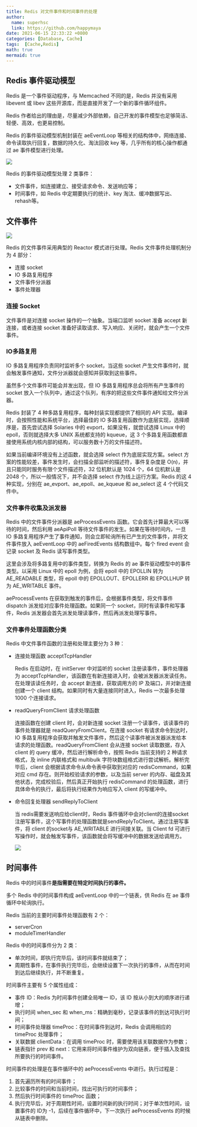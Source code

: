 ```yaml
---
title: Redis 对文件事件和时间事件的处理
author:
  name: superhsc
  link: https://github.com/happymaya
date: 2021-06-15 22:33:22 +0800
categories: [Database, Cache]
tags:  [Cache,Redis]
math: true
mermaid: true
---
```


## Redis 事件驱动模型

Redis 是一个事件驱动程序，与 Memcached 不同的是，Redis 并没有采用 libevent 或 libev 这些开源库，而是直接开发了一个新的事件循环组件。

Redis 作者给出的理由是，尽量减少外部依赖，自己开发的事件模型也足够简洁、轻便、高效，也更易控制。

Redis 的事件驱动模型机制封装在 aeEventLoop 等相关的结构体中，网络连接、命令读取执行回复，数据的持久化、淘汰回收 key 等，几乎所有的核心操作都通过 ae 事件模型进行处理。

![](https://images.happymaya.cn/assert/db/cache/cache-redis-0501.png)

Redis 的事件驱动模型处理 2 类事件：

- 文件事件，如连接建立、接受请求命令、发送响应等；
- 时间事件，如 Redis 中定期要执行的统计、key 淘汰、缓冲数据写出、rehash等。

## 文件事件

![](https://images.happymaya.cn/assert/db/cache/cache-redis-0502.png)

Redis 的文件事件采用典型的 Reactor 模式进行处理。Redis 文件事件处理机制分为 4 部分：

- 连接 socket
- IO 多路复用程序
- 文件事件分派器
- 事件处理器

### 连接 Socket

文件事件是对连接 socket 操作的一个抽象。当端口监听 socket 准备 accept 新连接，或者连接 socket 准备好读取请求、写入响应、关闭时，就会产生一个文件事件。

### IO多路复用

IO 多路复用程序负责同时监听多个 socket，当这些 socket 产生文件事件时，就会触发事件通知，文件分派器就会感知并获取到这些事件。

虽然多个文件事件可能会并发出现，但 IO 多路复用程序总会将所有产生事件的 socket 放入一个队列中，通过这个队列，有序的把这些文件事件通知给文件分派器。

Redis 封装了 4 种多路复用程序，每种封装实现都提供了相同的 API 实现。编译时，会按照性能和系统平台，选择最佳的 IO 多路复用函数作为底层实现，选择顺序是，首先尝试选择 Solaries 中的 evport，如果没有，就尝试选择 Linux 中的 epoll，否则就选择大多 UNIX 系统都支持的 kqueue，这 3 个多路复用函数都直接使用系统内核内部的结构，可以服务数十万的文件描述符。

如果当前编译环境没有上述函数，就会选择 select 作为底层实现方案。select 方案的性能较差，事件发生时，会扫描全部监听的描述符，事件复杂度是 O(n)，并且只能同时服务有限个文件描述符，32 位机默认是 1024 个，64 位机默认是 2048 个，所以一般情况下，并不会选择 select 作为线上运行方案。Redis 的这 4 种实现，分别在 ae_evport、ae_epoll、ae_kqueue 和 ae_select 这 4 个代码文件中。

### 文件事件收集及派发器

Redis 中的文件事件分派器是 aeProcessEvents 函数。它会首先计算最大可以等待的时间，然后利用 aeApiPoll 等待文件事件的发生。如果在等待时间内，一旦 IO 多路复用程序产生了事件通知，则会立即轮询所有已产生的文件事件，并将文件事件放入 aeEventLoop 中的 aeFiredEvents 结构数组中。每个 fired event 会记录 socket 及 Redis 读写事件类型。

这里会涉及将多路复用中的事件类型，转换为 Redis 的 ae 事件驱动模型中的事件类型。以采用 Linux 中的 epoll 为例，会将 epoll 中的 EPOLLIN 转为 AE_READABLE 类型，将 epoll 中的 EPOLLOUT、EPOLLERR 和 EPOLLHUP 转为 AE_WRITABLE 事件。

aeProcessEvents 在获取到触发的事件后，会根据事件类型，将文件事件 dispatch 派发给对应事件处理函数。如果同一个 socket，同时有读事件和写事件，Redis 派发器会首先派发处理读事件，然后再派发处理写事件。

### 文件事件处理函数分类

Redis 中文件事件函数的注册和处理主要分为 3 种：

- 连接处理函数 acceptTcpHandler

  Redis 在启动时，在 initServer 中对监听的 socket 注册读事件，事件处理器为 acceptTcpHandler，该函数在有新连接进入时，会被派发器派发读任务。在处理该读任务时，会 accept 新连接，获取调用方的 IP 及端口，并对新连接创建一个 client 结构。如果同时有大量连接同时进入，Redis 一次最多处理 1000 个连接请求。

- readQueryFromClient 请求处理函数

  连接函数在创建 client 时，会对新连接 socket 注册一个读事件，该读事件的事件处理器就是 readQueryFromClient。在连接 socket 有请求命令到达时，IO 多路复用程序会获取并触发文件事件，然后这个读事件被派发器派发给本请求的处理函数。readQueryFromClient 会从连接 socket 读取数据，存入 client 的 query 缓冲，然后进行解析命令，按照 Redis 当前支持的 2 种请求格式，及 inline 内联格式和 multibulk 字符块数组格式进行尝试解析。解析完毕后，client 会根据请求命令从命令表中获取到对应的 redisCommand，如果对应 cmd 存在。则开始校验请求的参数，以及当前 server 的内存、磁盘及其他状态，完成校验后，然后真正开始执行 redisCommand 的处理函数，进行具体命令的执行，最后将执行结果作为响应写入 client 的写缓冲中。

- 命令回复处理器 sendReplyToClient

  当 redis需要发送响应给client时，Redis 事件循环中会对client的连接socket注册写事件，这个写事件的处理函数就是sendReplyToClient。通过注册写事件，将 client 的socket与 AE_WRITABLE 进行间接关联。当 Client fd 可进行写操作时，就会触发写事件，该函数就会将写缓冲中的数据发送给调用方。

  ![](https://images.happymaya.cn/assert/db/cache/cache-redis-0503.png)



## 时间事件

Redis 中的时间事件**是指需要在特定时间执行的事件。**

多个 Redis 中的时间事件构成 aeEventLoop 中的一个链表，供 Redis 在 ae 事件循环中轮询执行。

Redis 当前的主要时间事件处理函数有 2 个：

- serverCron
- moduleTimerHandler

Redis 中的时间事件分为 2 类：

- 单次时间，即执行完毕后，该时间事件就结束了；
- 周期性事件，在事件执行完毕后，会继续设置下一次执行的事件，从而在时间到达后继续执行，并不断重复。

时间事件主要有 5 个属性组成：

- 事件 ID：Redis 为时间事件创建全局唯一 ID，该 ID 按从小到大的顺序进行递增；
- 执行时间 when_sec 和 when_ms：精确到毫秒，记录该事件的到达可执行时间；
- 时间事件处理器 timeProc：在时间事件到达时，Redis 会调用相应的 timeProc 处理事件；
- 关联数据 clientData：在调用 timeProc 时，需要使用该关联数据作为参数；
- 链表指针 prev 和 next：它用来将时间事件维护为双向链表，便于插入及查找所要执行的时间事件。

时间事件的处理是在事件循环中的 aeProcessEvents 中进行。执行过程是：

1. 首先遍历所有的时间事件；
2. 比较事件的时间和当前时间，找出可执行的时间事件；
3. 然后执行时间事件的 timeProc 函数；
4. 执行完毕后，对于周期性时间，设置时间新的执行时间；对于单次性时间，设置事件的 ID为 -1，后续在事件循环中，下一次执行 aeProcessEvents 的时候从链表中删除。
